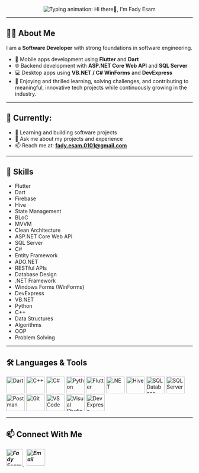 <p align="center">
  <img
    src="https://readme-typing-svg.herokuapp.com?font=Fira+Code&weight=600&size=40&pause=1000&color=2F80ED&width=800&height=80&lines=Hi+there%F0%9F%91%8B,+I'm+Fady+Esam"
    alt="Typing animation: Hi there👋, I'm Fady Esam"
  />
</p>

---

## 👨‍💻 About Me

I am a **Software Developer** with strong foundations in software engineering.
  - 📱  Mobile apps development using **Flutter** and **Dart** 
  - 🌐 Backend development with **ASP.NET Core Web API** and **SQL Server**
  - 💻 Desktop apps using **VB.NET / C# WinForms** and **DevExpress** 
  - 🎯 Enjoying and thrilled learning, solving challenges, and contributing to meaningful, innovative tech projects while continuously growing in the industry. 

---

## 📌 Currently:
- 🌱 Learning and building software projects
- 💬 Ask me about my projects and experience
- 📫 Reach me at: **fady.esam.0101@gmail.com**

---


## 🧠 Skills

* Flutter
* Dart
* Firebase
* Hive
* State Management 
* BLoC
* MVVM
* Clean Architecture
* ASP.NET Core Web API
* SQL Server
* C#
* Entity Framework
* ADO.NET
* RESTful APIs
* Database Design
* .NET Framework
* Windows Forms (WinForms)
* DevExpress
* VB.NET
* Python
* C++
* Data Structures
* Algorithms
* OOP
* Problem Solving

---

## 🛠️ Languages & Tools
<p align="left"> 
        <img src="https://www.vectorlogo.zone/logos/dartlang/dartlang-icon.svg" alt="Dart" width="50" height="45"/>
        <img src="https://www.vectorlogo.zone/logos/isocpp/isocpp-icon.svg" alt="C++" width="50" height="45"/>
        <img src="https://github.com/user-attachments/assets/371823a5-1412-4df5-bc39-8dbe2301d3b5" alt="C#" width="50" height="45"/>
        <img src="https://www.vectorlogo.zone/logos/python/python-icon.svg" alt="Python" width="50" height="45"/>
        <img src="https://www.vectorlogo.zone/logos/flutterio/flutterio-icon.svg" alt="Flutter" width="50" height="45"/>
        <img src="https://www.vectorlogo.zone/logos/dotnet/dotnet-official.svg" alt=".NET" width="50" height="45"/>
        <img src="https://encrypted-tbn0.gstatic.com/images?q=tbn:ANd9GcTMPq4YNrCDzxfBUu7I4wlkncj7XnUgF8rl1A&s" alt="Hive" width="50" height="45"/>
        <img src="https://github.com/user-attachments/assets/7c52a0af-9e04-4cb9-8a08-e492f9ea1ff1" alt="SQL Database" width="50" height="45"/>
        <img src="https://github.com/user-attachments/assets/92a8f8f5-b9cc-4ca4-88d8-b8ae33106ddb" alt="SQL Server" width="50" height="45"/> 
        <img src="https://www.vectorlogo.zone/logos/getpostman/getpostman-icon.svg" alt="Postman" width="50" height="45"/>
        <img src="https://www.vectorlogo.zone/logos/git-scm/git-scm-icon.svg" alt="Git" width="50" height="45"/>
        <img src="https://github.com/user-attachments/assets/81601bc6-d10f-436a-a3fa-fb3b129feaf6" alt="VS Code" width="50" height="45"/>
        <img src="https://github.com/user-attachments/assets/77a7ebaf-391a-4c1f-b705-12323cbaaa98" alt="Visual Studio" width="50" height="45"/>
        <img src="https://github.com/user-attachments/assets/d6bdabcb-a550-4b7b-b963-cc9d27b2a656" alt="DevExpress" width="50" height="45"/>
</p>

---

## 📫 Connect With Me
<h5 align="left"> 
<a href="https://www.linkedin.com/in/fady-esam/" target="_blank"> 
  <img src="https://raw.githubusercontent.com/rahuldkjain/github-profile-readme-generator/master/src/images/icons/Social/linked-in-alt.svg" alt="Fady Esam" height="45" width="45" /> 
  </a> 
   &nbsp;
  <a href="mailto:fady.esam.0101@gmail.com" target="_blank"> 
    <img src="https://cdn-icons-png.flaticon.com/512/732/732200.png" alt="Email" height="45" width="50" /> 
</a> 
</h5>


